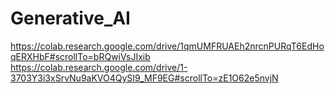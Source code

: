 # Generative_AI
https://colab.research.google.com/drive/1qmUMFRUAEh2nrcnPURqT6EdHoqERXHbF#scrollTo=bRQwiVsJIxib
https://colab.research.google.com/drive/1-3703Y3i3xSrvNu9aKVO4QySI9_MF9EG#scrollTo=zE1O62e5nvjN
